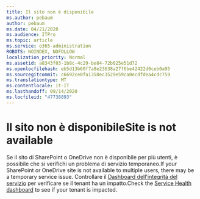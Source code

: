 ```yaml
---
title: Il sito non è disponibile
ms.author: pebaum
author: pebaum
ms.date: 04/21/2020
ms.audience: ITPro
ms.topic: article
ms.service: o365-administration
ROBOTS: NOINDEX, NOFOLLOW
localization_priority: Normal
ms.assetid: a8343f03-1b8c-4c29-be84-72b025e51d72
ms.openlocfilehash: eb5d13b60f7a8e23638a27f6be42422d0ceb0a95
ms.sourcegitcommit: c6692ce0fa1358ec3529e59ca0ecdfdea4cdc759
ms.translationtype: MT
ms.contentlocale: it-IT
ms.lasthandoff: 09/14/2020
ms.locfileid: "47738893"
---
```

# <a name="site-is-not-available"></a><span data-ttu-id="d6aca-102">Il sito non è disponibile</span><span class="sxs-lookup"><span data-stu-id="d6aca-102">Site is not available</span></span>

<span data-ttu-id="d6aca-103">Se il sito di SharePoint o OneDrive non è disponibile per più utenti, è possibile che si verifichi un problema di servizio temporaneo.</span><span class="sxs-lookup"><span data-stu-id="d6aca-103">If your SharePoint or OneDrive site is not available to multiple users, there may be a temporary service issue.</span></span> <span data-ttu-id="d6aca-104">Controllare il [Dashboard dell'integrità del servizio](https://admin.microsoft.com/AdminPortal/Home#/servicehealth) per verificare se il tenant ha un impatto.</span><span class="sxs-lookup"><span data-stu-id="d6aca-104">Check the [Service Health dashboard](https://admin.microsoft.com/AdminPortal/Home#/servicehealth) to see if your tenant is impacted.</span></span> 
  

